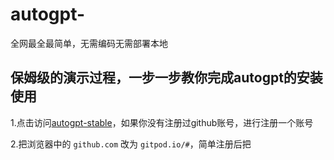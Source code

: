 # autogpt-
全网最全最简单，无需编码无需部署本地

## 保姆级的演示过程，一步一步教你完成autogpt的安装使用

1.点击访问[autogpt-stable](https://github.com/OnebugIS/Auto-GPT/tree/stable)，如果你没有注册过github账号，进行注册一个账号

2.把浏览器中的 `github.com` 改为 `gitpod.io/#`，简单注册后把
